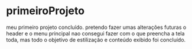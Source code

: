 # primeiroProjeto
 meu primeiro projeto concluído. pretendo fazer umas alterações futuras
o header e o menu principal nao consegui fazer com o que preencha a tela toda, mas todo o objetivo de estilização e conteúdo exibido foi concluído.
